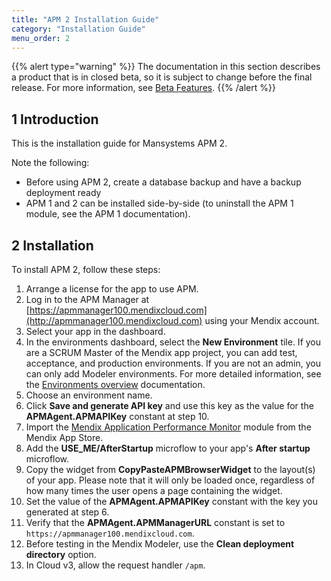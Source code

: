 ```yaml
---
title: "APM 2 Installation Guide"
category: "Installation Guide"
menu_order: 2
---
```


{{% alert type="warning" %}}
The documentation in this section describes a product that is in closed beta, so it is subject to change before the final release. For more information, see [Beta Features](/releasenotes/beta-features/).
{{% /alert %}}

## 1 Introduction

This is the installation guide for Mansystems APM 2.

Note the following:

* Before using APM 2, create a database backup and have a backup deployment ready
* APM 1 and 2 can be installed side-by-side (to uninstall the APM 1 module, see the APM 1 documentation).

## 2 Installation

To install APM 2, follow these steps:

1. Arrange a license for the app to use APM.
2. Log in to the APM Manager at [https://apmmanager100.mendixcloud.com](http://apmmanager100.mendixcloud.com) using your Mendix account.
3. Select your app in the dashboard.
4. In the environments dashboard, select the **New Environment** tile. If you are a SCRUM Master of the Mendix app project, you can add test, acceptance, and production environments. If you are not an admin, you can only add Modeler environments. For more detailed information, see the [Environments overview](../../reference-guide/rg-2/environments) documentation.
5. Choose an environment name.
6. Click **Save and generate API key** and use this key as the value for the **APMAgent.APMAPIKey** constant at step 10.
7. Import the [Mendix Application Performance Monitor](https://appstore.home.mendix.com/link/app/6127/) module from the Mendix App Store.
8. Add the **USE_ME/AfterStartup** microflow to your app's **After startup** microflow.
9. Copy the widget from **CopyPasteAPMBrowserWidget** to the layout(s) of your app. Please note that it will only be loaded once, regardless of how many times the user opens a page containing the widget.
10. Set the value of the **APMAgent.APMAPIKey** constant with the key you generated at step 6.
11. Verify that the **APMAgent.APMManagerURL** constant is set to `https://apmmanager100.mendixcloud.com`.
12. Before testing in the Mendix Modeler, use the **Clean deployment directory** option.
13. In Cloud v3, allow the request handler `/apm`.
